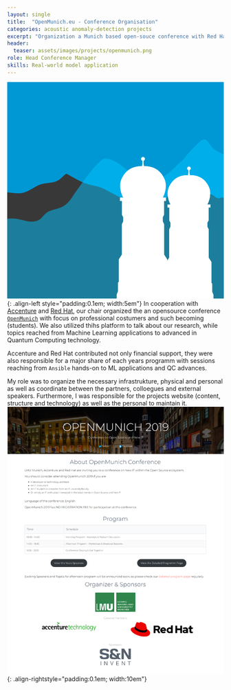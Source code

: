 ```yaml
---
layout: single
title:  "OpenMunich.eu - Conference Organisation"
categories: acoustic anomaly-detection projects
excerpt: "Organization a Munich based open-souce conference with Red Hat and Accenture"
header:
  teaser: assets/images/projects/openmunich.png
role: Head Conference Manager
skills: Real-world model application
---
```


![logo](\assets\images\projects\openmunich.png){: .align-left style="padding:0.1em; width:5em"}
In cooperation with [Accenture](https://www.accenture.com/de-de) and [Red Hat](https://www.redhat.com/en), our chair organized the an opensource conference [`OpenMunich`](https:\\openmunich.eu) with focus on professional costumers and such becoming (students).
We also utilized thihs platform to talk about our research, while topics reached from Machine Learning applications to advanced in Quantum Computing technology.

Accenture and Red Hat contributed not only financial support, they were also responsible for a major share of each years programm with sessions reaching from `Ansible` hands-on to ML applications and QC advances.

My role was to organize the necessary infrastrukture, physical and personal as well as coordinate between the partners, colloegues and external speakers.
Furthermore, I was responsible for the projects website (content, structure and technology) as well as the personal to maintain it.![OpenMunich Website](\assets\images\projects\openmunich_website.png){: .align-rightstyle="padding:0.1em; width:10em"}
